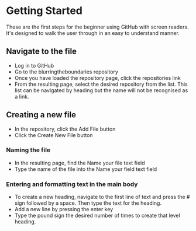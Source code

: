 # Getting Started
These are the first steps for the beginner using GitHub with screen readers.
It's designed to walk the user through in an easy to understand manner.

## Navigate to the file
- Log in to GitHub
- Go to the blurringtheboundaries repository
- Once you have loaded the repository page, click the repositories link
- From the resulting page, select the desired repository from the list.  This list can be navigated by heading but the name will not be recognised as a link.

## Creating a new file
- In the repository, click the Add File button
- Click the Create New File button

### Naming the file
- In the resulting page, find the Name your file text field
- Type the name of the file into the Name your field text field 

### Entering and formatting text in the main body 
- To create a new heading, navigate to the first line of text and press the # sign followed by a space. Then type the text for the heading.
- Add a new line by pressing the enter key
- Type the pound sign the desired number of times to create that level heading.
